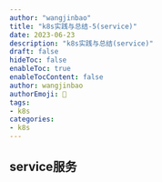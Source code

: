```yaml
---
author: "wangjinbao"
title: "k8s实践与总结-5(service)"
date: 2023-06-23
description: "k8s实践与总结(service)"
draft: false
hideToc: false
enableToc: true
enableTocContent: false
author: wangjinbao
authorEmoji: 👻
tags:
- k8s
categories:
- k8s
---
```

##  service服务